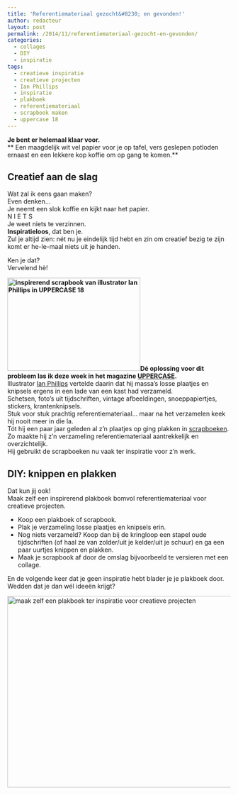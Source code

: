 ```yaml
---
title: 'Referentiemateriaal gezocht&#8230; en gevonden!'
author: redacteur
layout: post
permalink: /2014/11/referentiemateriaal-gezocht-en-gevonden/
categories:
  - collages
  - DIY
  - inspiratie
tags:
  - creatieve inspiratie
  - creatieve projecten
  - Ian Phillips
  - inspiratie
  - plakboek
  - referentiemateriaal
  - scrapbook maken
  - uppercase 18
---
```

**Je bent er helemaal klaar voor.**  
** Een maagdelijk wit vel papier voor je op tafel, vers geslepen potloden ernaast en een lekkere kop koffie om op gang te komen.**

## Creatief aan de slag

Wat zal ik eens gaan maken?  
Even denken…  
Je neemt een slok koffie en kijkt naar het papier.  
N I E T S  
Je weet niets te verzinnen.  
**Inspiratieloos**, dat ben je.  
Zul je altijd zien: nét nu je eindelijk tijd hebt en zin om creatief bezig te zijn komt er he-le-maal niets uit je handen.

Ken je dat?  
Vervelend hè!

**<img class="alignright wp-image-7322 size-medium" title="inspirerend scrapbook van illustrator Ian Phillips in UPPERCASE 18" src="http://www.schildertuin.nl/wordpress/wp-content/uploads/2014/11/scrapbook_Ian_Phillips_in_uppercase18-300x210.jpg" alt="inspirerend scrapbook van illustrator Ian Phillips in UPPERCASE 18" width="300" height="210" />Dé oplossing voor dit probleem las ik deze week in het magazine <a title="bekijk UPPERCASE 18 online" href="http://uppercasemagazine.com/issue18" target="_blank">UPPERCASE</a>.**  
Illustrator <a title="website van illustrator Ian Phillips" href="http://ianphillipsillustration.wordpress.com/" target="_blank">Ian Phillips</a> vertelde daarin dat hij massa’s losse plaatjes en knipsels ergens in een lade van een kast had verzameld.  
Schetsen, foto’s uit tijdschriften, vintage afbeeldingen, snoeppapiertjes, stickers, krantenknipsels.  
Stuk voor stuk prachtig referentiemateriaal… maar na het verzamelen keek hij nooit meer in die la.  
Tót hij een paar jaar geleden al z’n plaatjes op ging plakken in <a title="lees meer op de website van illustrator Ian Phillips" href="http://ianphillipsillustration.wordpress.com/2013/07/05/scrapbooking-in-uppercase-18/" target="_blank">scrapboeken</a>.  
Zo maakte hij z’n verzameling referentiemateriaal aantrekkelijk en overzichtelijk.  
Hij gebruikt de scrapboeken nu vaak ter inspiratie voor z’n werk.

## DIY: knippen en plakken

Dat kun jij ook!  
Maak zelf een inspirerend plakboek bomvol referentiemateriaal voor creatieve projecten.

  * Koop een plakboek of scrapbook.
  * Plak je verzameling losse plaatjes en knipsels erin.
  * Nog niets verzameld? Koop dan bij de kringloop een stapel oude tijdschriften (of haal ze van zolder/uit je kelder/uit je schuur) en ga een paar uurtjes knippen en plakken.
  * Maak je scrapbook af door de omslag bijvoorbeeld te versieren met een collage.

En de volgende keer dat je geen inspiratie hebt blader je je plakboek door.  
Wedden dat je dan wél ideeën krijgt?

<img class="aligncenter wp-image-7320 size-full" title="maak zelf een plakboek ter inspiratie voor creatieve projecten" src="http://www.schildertuin.nl/wordpress/wp-content/uploads/2014/11/plakboek.jpg" alt="maak zelf een plakboek ter inspiratie voor creatieve projecten" width="550" height="432" />

&nbsp;